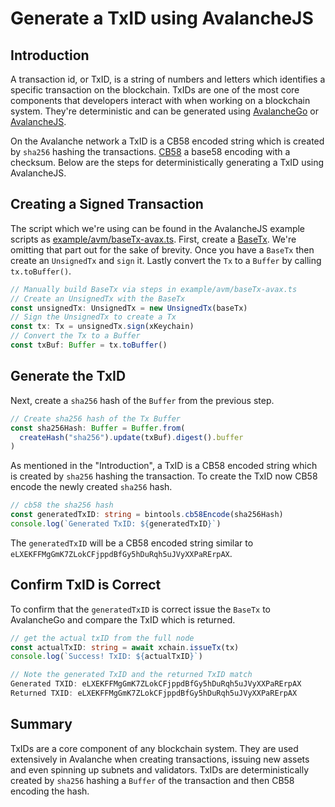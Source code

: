 # Generate a TxID using AvalancheJS

## Introduction

A transaction id, or TxID, is a string of numbers and letters which identifies a specific transaction on the blockchain. TxIDs are one of the most core components that developers interact with when working on a blockchain system. They're deterministic and can be generated using [AvalancheGo](../avalanchego/README.md) or [AvalancheJS](../avalanchejs/README.md). 

On the Avalanche network a TxID is a CB58 encoded string which is created by `sha256` hashing the transactions. [CB58](https://support.avax.network/en/articles/4587395-what-is-cb5) a base58 encoding with a checksum. Below are the steps for deterministically generating a TxID using AvalancheJS.

## Creating a Signed Transaction

The script which we're using can be found in the AvalancheJS example scripts as [example/avm/baseTx-avax.ts](https://github.com/ava-labs/avalanchejs/blob/master/examples/avm/baseTx-avax.ts). First, create a [BaseTx](../../specs/avm-transaction-serialization.md). We're omitting that part out for the sake of brevity. Once you have a `BaseTx` then create an `UnsignedTx` and `sign` it. Lastly convert the `Tx` to a `Buffer` by calling `tx.toBuffer()`.

```ts
// Manually build BaseTx via steps in example/avm/baseTx-avax.ts
// Create an UnsignedTx with the BaseTx
const unsignedTx: UnsignedTx = new UnsignedTx(baseTx)
// Sign the UnsignedTx to create a Tx
const tx: Tx = unsignedTx.sign(xKeychain)
// Convert the Tx to a Buffer
const txBuf: Buffer = tx.toBuffer()
```

## Generate the TxID

Next, create a `sha256` hash of the `Buffer` from the previous step.

```ts
// Create sha256 hash of the Tx Buffer
const sha256Hash: Buffer = Buffer.from(
  createHash("sha256").update(txBuf).digest().buffer
)
```

As mentioned in the "Introduction", a TxID is a CB58 encoded string which is created by `sha256` hashing the transaction. To create the TxID now CB58 encode the newly created `sha256` hash.

```ts
// cb58 the sha256 hash
const generatedTxID: string = bintools.cb58Encode(sha256Hash)
console.log(`Generated TxID: ${generatedTxID}`)
```

The `generatedTxID` will be a CB58 encoded string similar to `eLXEKFFMgGmK7ZLokCFjppdBfGy5hDuRqh5uJVyXXPaRErpAX`.

## Confirm TxID is Correct

To confirm that the `generatedTxID` is correct issue the `BaseTx` to AvalancheGo and compare the TxID which is returned. 

```ts
// get the actual txID from the full node
const actualTxID: string = await xchain.issueTx(tx)
console.log(`Success! TxID: ${actualTxID}`)

// Note the generated TxID and the returned TxID match
Generated TXID: eLXEKFFMgGmK7ZLokCFjppdBfGy5hDuRqh5uJVyXXPaRErpAX
Returned TXID: eLXEKFFMgGmK7ZLokCFjppdBfGy5hDuRqh5uJVyXXPaRErpAX
```

## Summary

TxIDs are a core component of any blockchain system. They are used extensively in Avalanche when creating transactions, issuing new assets and even spinning up subnets and validators. TxIDs are deterministically created by `sha256` hashing a `Buffer` of the transaction and then CB58 encoding the hash. 